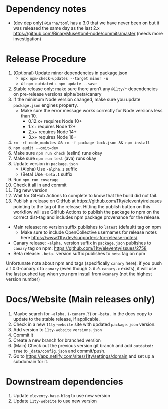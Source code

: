 # Dependency notes

- (dev dep only) `@iarna/toml` has a 3.0 that we have never been on but it was released the same day as the last 2.x https://github.com/BinaryMuse/toml-node/commits/master (needs more investigation)

# Release Procedure

1. (Optional) Update minor dependencies in package.json
   - `npx npm-check-updates --target minor -u`
   - or `npm outdated` + `npm update --save`
1. Stable release only: make sure there aren’t any `@11ty/*` dependencies on pre-release versions alpha/beta/canary
1. If the minimum Node version changed, make sure you update `package.json` engines property.
   - Make sure the error message works correctly for Node versions less than 10.
     - 0.12.x+ requires Node 10+
     - 1.x+ requires Node 12+
     - 2.x+ requires Node 14+
     - 3.x+ requires Node 18+
1. `rm -rf node_modules && rm -f package-lock.json && npm install`
1. `npm audit --omit=dev`
1. Make sure `npm run check` (eslint) runs okay
1. Make sure `npm run test` (ava) runs okay
1. Update version in `package.json`
   - (Alpha) Use `-alpha.1` suffix
   - (Beta) Use `-beta.1` suffix
1. Run `npm run coverage`
1. Check it all in and commit
1. Tag new version
1. Wait for GitHub Actions to complete to know that the build did not fail.
1. Publish a release on GitHub at https://github.com/11ty/eleventy/releases pointing to the tag of the release. Hitting the publish button on this workflow will use GitHub Actions to publish the package to npm on the correct dist-tag and includes npm package provenance for the release.

- Main release: no version suffix publishes to `latest` (default) tag on npm
  - Make sure to include OpenCollective usernames for release notes here https://www.11ty.dev/supporters-for-release-notes/
- Canary release: `-alpha.` version suffix in `package.json` publishes to `canary` tag on npm: https://github.com/11ty/eleventy/issues/2758
- Beta release: `-beta.` version suffix publishes to `beta` tag on npm

Unfortunate note about npm and tags (specifically `canary` here): if you push a 1.0.0-canary.x to `canary` (even though `2.0.0-canary.x` exists), it will use the last pushed tag when you npm install from `@canary` (not the highest version number)

# Docs/Website (Main releases only)

1. Maybe search for `-alpha.` (`-canary.`?) or `-beta.` in the docs copy to update to the stable release, if applicable.
1. Check in a new `11ty-website` site with updated `package.json` version.
1. Add version to `11ty-website` `versions.json`
1. Commit it
1. Create a new branch for branched version
1. (Main) Check out the previous version git branch and add `outdated: true` to `_data/config.json` and commit/push.
1. Go to https://app.netlify.com/sites/11ty/settings/domain and set up a subdomain for it.

# Downstream dependencies

1. Update `eleventy-base-blog` to use new version
1. Update `11ty-website` to use new version
